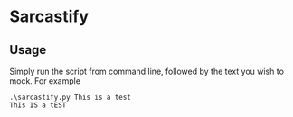 # Sarcastify

## Usage

Simply run the script from command line, followed by the text you wish to mock.  For example

```
.\sarcastify.py This is a test
ThIs IS a tEST
```
